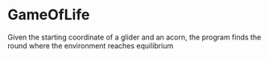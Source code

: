 # GameOfLife
Given the starting coordinate of a glider and an acorn, the program finds the round where the environment reaches equilibrium
